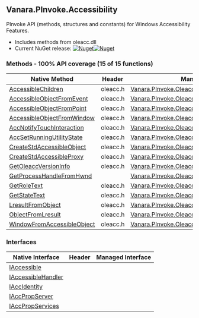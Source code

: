 ## Vanara.PInvoke.Accessibility  
PInvoke API (methods, structures and constants) for Windows Accessibility Features.

- Includes methods from oleacc.dll  
- Current NuGet release: [![Nuget](https://img.shields.io/nuget/v/Vanara.PInvoke.Accessibility?logo=nuget&style=flat-square)![Nuget](https://img.shields.io/nuget/dt/Vanara.PInvoke.Accessibility?label=%20&style=flat-square)](https://www.nuget.org/packages/Vanara.PInvoke.Accessibility)  
### Methods - 100% API coverage (15 of 15 functions)  
Native Method | Header | Managed Method  
--- | --- | ---  
[AccessibleChildren](https://www.google.com/search?num=5&q=AccessibleChildren+site%3Adocs.microsoft.com) | oleacc.h | [Vanara.PInvoke.Oleacc.AccessibleChildren](https://github.com/dahall/Vanara/search?l=C%23&q=AccessibleChildren)  
[AccessibleObjectFromEvent](https://www.google.com/search?num=5&q=AccessibleObjectFromEvent+site%3Adocs.microsoft.com) | oleacc.h | [Vanara.PInvoke.Oleacc.AccessibleObjectFromEvent](https://github.com/dahall/Vanara/search?l=C%23&q=AccessibleObjectFromEvent)  
[AccessibleObjectFromPoint](https://www.google.com/search?num=5&q=AccessibleObjectFromPoint+site%3Adocs.microsoft.com) | oleacc.h | [Vanara.PInvoke.Oleacc.AccessibleObjectFromPoint](https://github.com/dahall/Vanara/search?l=C%23&q=AccessibleObjectFromPoint)  
[AccessibleObjectFromWindow](https://www.google.com/search?num=5&q=AccessibleObjectFromWindow+site%3Adocs.microsoft.com) | oleacc.h | [Vanara.PInvoke.Oleacc.AccessibleObjectFromWindow](https://github.com/dahall/Vanara/search?l=C%23&q=AccessibleObjectFromWindow)  
[AccNotifyTouchInteraction](https://www.google.com/search?num=5&q=AccNotifyTouchInteraction+site%3Adocs.microsoft.com) | oleacc.h | [Vanara.PInvoke.Oleacc.AccNotifyTouchInteraction](https://github.com/dahall/Vanara/search?l=C%23&q=AccNotifyTouchInteraction)  
[AccSetRunningUtilityState](https://www.google.com/search?num=5&q=AccSetRunningUtilityState+site%3Adocs.microsoft.com) | oleacc.h | [Vanara.PInvoke.Oleacc.AccSetRunningUtilityState](https://github.com/dahall/Vanara/search?l=C%23&q=AccSetRunningUtilityState)  
[CreateStdAccessibleObject](https://www.google.com/search?num=5&q=CreateStdAccessibleObject+site%3Adocs.microsoft.com) | oleacc.h | [Vanara.PInvoke.Oleacc.CreateStdAccessibleObject](https://github.com/dahall/Vanara/search?l=C%23&q=CreateStdAccessibleObject)  
[CreateStdAccessibleProxy](https://www.google.com/search?num=5&q=CreateStdAccessibleProxyA+site%3Adocs.microsoft.com) | oleacc.h | [Vanara.PInvoke.Oleacc.CreateStdAccessibleProxy](https://github.com/dahall/Vanara/search?l=C%23&q=CreateStdAccessibleProxy)  
[GetOleaccVersionInfo](https://www.google.com/search?num=5&q=GetOleaccVersionInfo+site%3Adocs.microsoft.com) | oleacc.h | [Vanara.PInvoke.Oleacc.GetOleaccVersionInfo](https://github.com/dahall/Vanara/search?l=C%23&q=GetOleaccVersionInfo)  
[GetProcessHandleFromHwnd](https://www.google.com/search?num=5&q=GetProcessHandleFromHwnd+site%3Adocs.microsoft.com) |  | [Vanara.PInvoke.Oleacc.GetProcessHandleFromHwnd](https://github.com/dahall/Vanara/search?l=C%23&q=GetProcessHandleFromHwnd)  
[GetRoleText](https://www.google.com/search?num=5&q=GetRoleTextA+site%3Adocs.microsoft.com) | oleacc.h | [Vanara.PInvoke.Oleacc.GetRoleText](https://github.com/dahall/Vanara/search?l=C%23&q=GetRoleText)  
[GetStateText](https://www.google.com/search?num=5&q=GetStateTextA+site%3Adocs.microsoft.com) | oleacc.h | [Vanara.PInvoke.Oleacc.GetStateText](https://github.com/dahall/Vanara/search?l=C%23&q=GetStateText)  
[LresultFromObject](https://www.google.com/search?num=5&q=LresultFromObject+site%3Adocs.microsoft.com) | oleacc.h | [Vanara.PInvoke.Oleacc.LresultFromObject](https://github.com/dahall/Vanara/search?l=C%23&q=LresultFromObject)  
[ObjectFromLresult](https://www.google.com/search?num=5&q=ObjectFromLresult+site%3Adocs.microsoft.com) | oleacc.h | [Vanara.PInvoke.Oleacc.ObjectFromLresult](https://github.com/dahall/Vanara/search?l=C%23&q=ObjectFromLresult)  
[WindowFromAccessibleObject](https://www.google.com/search?num=5&q=WindowFromAccessibleObject+site%3Adocs.microsoft.com) | oleacc.h | [Vanara.PInvoke.Oleacc.WindowFromAccessibleObject](https://github.com/dahall/Vanara/search?l=C%23&q=WindowFromAccessibleObject)  
### Interfaces  
Native Interface | Header | Managed Interface  
--- | --- | ---  
[IAccessible](https://www.google.com/search?num=5&q=IAccessible+site%3Adocs.microsoft.com) |  |   
[IAccessibleHandler](https://www.google.com/search?num=5&q=IAccessibleHandler+site%3Adocs.microsoft.com) |  |   
[IAccIdentity](https://www.google.com/search?num=5&q=IAccIdentity+site%3Adocs.microsoft.com) |  |   
[IAccPropServer](https://www.google.com/search?num=5&q=IAccPropServer+site%3Adocs.microsoft.com) |  |   
[IAccPropServices](https://www.google.com/search?num=5&q=IAccPropServices+site%3Adocs.microsoft.com) |  |   
